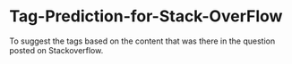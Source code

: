 # Tag-Prediction-for-Stack-OverFlow
To suggest the tags based on the content that was there in the question posted on Stackoverflow.
